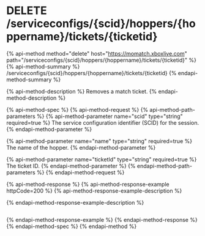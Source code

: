 # DELETE /serviceconfigs/{scid}/hoppers/{hoppername}/tickets/{ticketid}

{% api-method method="delete" host="https://momatch.xboxlive.com" path="/serviceconfigs/{scid}/hoppers/{hoppername}/tickets/{ticketid}" %}
{% api-method-summary %}
/serviceconfigs/{scid}/hoppers/{hoppername}/tickets/{ticketid}
{% endapi-method-summary %}

{% api-method-description %}
Removes a match ticket.
{% endapi-method-description %}

{% api-method-spec %}
{% api-method-request %}
{% api-method-path-parameters %}
{% api-method-parameter name="scid" type="string" required=true %}
The service configuration identifier \(SCID\) for the session.
{% endapi-method-parameter %}

{% api-method-parameter name="name" type="string" required=true %}
The name of the hopper.
{% endapi-method-parameter %}

{% api-method-parameter name="ticketId" type="string" required=true %}
The ticket ID.
{% endapi-method-parameter %}
{% endapi-method-path-parameters %}
{% endapi-method-request %}

{% api-method-response %}
{% api-method-response-example httpCode=200 %}
{% api-method-response-example-description %}

{% endapi-method-response-example-description %}

```text

```
{% endapi-method-response-example %}
{% endapi-method-response %}
{% endapi-method-spec %}
{% endapi-method %}

